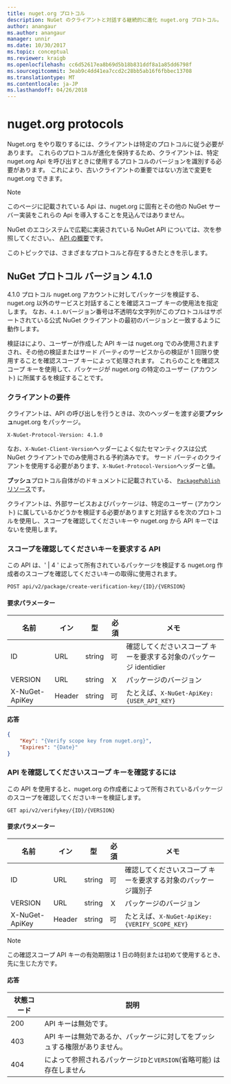 ```yaml
---
title: nuget.org プロトコル
description: NuGet のクライアントと対話する継続的に進化 nuget.org プロトコル。
author: anangaur
ms.author: anangaur
manager: unnir
ms.date: 10/30/2017
ms.topic: conceptual
ms.reviewer: kraigb
ms.openlocfilehash: cc6d52617ea8b69d5b18b831ddf8a1a85dd6798f
ms.sourcegitcommit: 3eab9c4dd41ea7ccd2c28bb5ab16f6fbbec13708
ms.translationtype: MT
ms.contentlocale: ja-JP
ms.lasthandoff: 04/26/2018
---
```

# <a name="nugetorg-protocols"></a>nuget.org protocols

Nuget.org をやり取りするには、クライアントは特定のプロトコルに従う必要があります。 これらのプロトコルが進化を保持するため、クライアントは、特定 nuget.org Api を呼び出すときに使用するプロトコルのバージョンを識別する必要があります。 これにより、古いクライアントの重要ではない方法で変更を nuget.org できます。

> [!Note]
> このページに記載されている Api は、nuget.org に固有とその他の NuGet サーバー実装をこれらの Api を導入することを見込んではありません。 

NuGet のエコシステムで広範に実装されている NuGet API については、次を参照してください。、 [API の概要](overview.md)です。

このトピックでは、さまざまなプロトコルと存在するきたときを示します。

## <a name="nuget-protocol-version-410"></a>NuGet プロトコル バージョン 4.1.0

4.1.0 プロトコル nuget.org アカウントに対してパッケージを検証する、nuget.org 以外のサービスと対話することを確認スコープ キーの使用法を指定します。 なお、`4.1.0`バージョン番号は不透明な文字列がこのプロトコルはサポートされている公式 NuGet クライアントの最初のバージョンと一致するように動作します。

検証はにより、ユーザーが作成した API キーは nuget.org でのみ使用されますされ、その他の検証またはサード パーティのサービスからの検証が 1 回限り使用することを確認スコープ キーによって処理されます。 これらのことを確認スコープ キーを使用して、パッケージが nuget.org の特定のユーザー (アカウント) に所属するを検証することです。

### <a name="client-requirement"></a>クライアントの要件

クライアントは、API の呼び出しを行うときは、次のヘッダーを渡す必要**プッシュ**nuget.org をパッケージ。

    X-NuGet-Protocol-Version: 4.1.0

なお、`X-NuGet-Client-Version`ヘッダーによく似たセマンティクスは公式 NuGet クライアントでのみ使用される予約済みです。 サード パーティのクライアントを使用する必要があります、`X-NuGet-Protocol-Version`ヘッダーと値。

**プッシュ**プロトコル自体がのドキュメントに記載されている、 [ `PackagePublish`リソース](package-publish-resource.md)です。

クライアントは、外部サービスおよびパッケージは、特定のユーザー (アカウント) に属しているかどうかを検証する必要がありますと対話するを次のプロトコルを使用し、スコープを確認してくださいキーや nuget.org から API キーではないを使用します。

### <a name="api-to-request-a-verify-scope-key"></a>スコープを確認してくださいキーを要求する API

この API は、' | 4 ' によって所有されているパッケージを検証する nuget.org 作成者のスコープを確認してくださいキーの取得に使用されます。

    POST api/v2/package/create-verification-key/{ID}/{VERSION}

#### <a name="request-parameters"></a>要求パラメーター

名前           | イン     | 型   | 必須 | メモ
-------------- | ------ | ------ | -------- | -----
ID             | URL    | string | 可      | 確認してくださいスコープ キーを要求する対象のパッケージ identidier
VERSION        | URL    | string | Ｘ       | パッケージのバージョン
X-NuGet-ApiKey | Header | string | 可      | たとえば、`X-NuGet-ApiKey: {USER_API_KEY}`

#### <a name="response"></a>応答

```json
{
    "Key": "{Verify scope key from nuget.org}",
    "Expires": "{Date}"
}
```

### <a name="api-to-verify-the-verify-scope-key"></a>API を確認してくださいスコープ キーを確認するには

この API を使用すると、nuget.org の作成者によって所有されているパッケージのスコープを確認してくださいキーを検証します。

    GET api/v2/verifykey/{ID}/{VERSION}

#### <a name="request-parameters"></a>要求パラメーター

名前           | イン     | 型   | 必須 | メモ
-------------  | ------ | ------ | -------- | -----
ID             | URL    | string | 可      | 確認してくださいスコープ キーを要求する対象のパッケージ識別子
VERSION        | URL    | string | Ｘ       | パッケージのバージョン
X-NuGet-ApiKey | Header | string | 可      | たとえば、`X-NuGet-ApiKey: {VERIFY_SCOPE_KEY}`

> [!Note]
> この確認スコープ API キーの有効期限は 1 日の時刻または初めて使用するとき、先に生じた方です。

#### <a name="response"></a>応答

状態コード | 説明
----------- | -------
200         | API キーは無効です。
403         | API キーは無効であるか、パッケージに対してをプッシュする権限がありません。
404         | によって参照されるパッケージ`ID`と`VERSION`(省略可能) は存在しません
